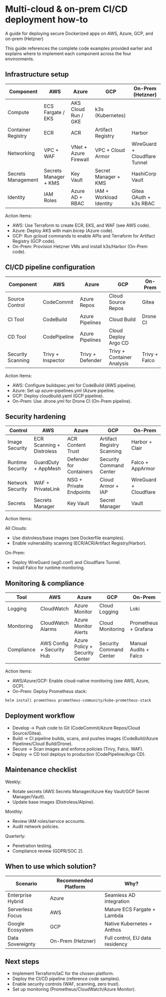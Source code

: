 # Multi-cloud & on-prem CI/CD deployment how-to

A guide for deploying secure Dockerized apps on AWS, Azure, GCP, and on-prem (Hetzner)

This guide references the complete code examples provided earlier and explains where to implement each component 
across the four environments.

## Infrastructure setup

| Component	          | AWS	                   | Azure	                 | GCP	                     | On-Prem (Hetzner)             |
|---------------------|------------------------|------------------------|--------------------------|-------------------------------|
| Compute	            | ECS Fargate / EKS	     | AKS	Cloud Run / GKE	   | k3s (Kubernetes)         |
| Container Registry	 | ECR	                   | ACR	                   | Artifact Registry	       | Harbor                        |
| Networking	         | VPC + WAF	             | VNet + Azure Firewall	 | VPC + Cloud Armor	       | WireGuard + Cloudflare Tunnel |
| Secrets Management	 | Secrets Manager + KMS	 | Key Vault	             | Secret Manager + KMS	    | HashiCorp Vault               |
| Identity	           | IAM Roles	             | Azure AD + RBAC	       | IAM + Workload Identity	 | Gitea OAuth + k3s RBAC        |

Action Items:

* AWS: Use Terraform to create ECR, EKS, and WAF (see AWS code).
* Azure: Deploy AKS with main.bicep (Azure code).
* GCP: Run gcloud commands to enable APIs and Terraform for Artifact Registry (GCP code).
* On-Prem: Provision Hetzner VMs and install k3s/Harbor (On-Prem code).

## CI/CD pipeline configuration

| Component	         | AWS	               | Azure	            | GCP	                        | On-Prem       |
|--------------------|--------------------|-------------------|-----------------------------|---------------|
| Source Control	    | CodeCommit	        | Azure Repos	      | Cloud Source Repos	         | Gitea         |
| CI Tool	           | CodeBuild	         | Azure Pipelines	  | Cloud Build	                | Drone CI      |
| CD Tool	           | CodePipeline	      | Azure Pipelines	  | Cloud Deploy	Argo CD        |
| Security Scanning	 | Trivy + Inspector	 | Trivy + Defender	 | Trivy + Container Analysis	 | Trivy + Falco |

Action Items:

* AWS: Configure buildspec.yml for CodeBuild (AWS pipeline).
* Azure: Set up azure-pipelines.yml (Azure pipeline.
* GCP: Deploy cloudbuild.yaml (GCP pipeline).
* On-Prem: Use .drone.yml for Drone CI (On-Prem pipeline).

## Security hardening

| Control	          | AWS	                       | Azure	                   | GCP	                        | On-Prem                |
|-------------------|----------------------------|--------------------------|-----------------------------|------------------------|
| Image Security	   | ECR Scanning + Distroless	 | ACR Content Trust	       | Artifact Registry Scanning	 | Harbor + Clair         |
| Runtime Security	 | GuardDuty + AppMesh	       | Defender for Containers	 | Security Command Center	    | Falco + AppArmor       |
| Network Security	 | WAF + PrivateLink	         | NSG + Private Endpoints	 | Cloud Armor + IAP	          | WireGuard + Cloudflare |
| Secrets	          | Secrets Manager	           | Key Vault	               | Secret Manager	             | Vault                  |

Action Items:

All Clouds:

* Use distroless/base images (see Dockerfile examples).
* Enable vulnerability scanning (ECR/ACR/Artifact Registry/Harbor).

On-Prem:

* Deploy WireGuard (wg0.conf) and Cloudflare Tunnel.
* Install Falco for runtime monitoring.

## Monitoring & compliance

| Tool	       | AWS	                       | Azure	                          | GCP	                     | On-Prem               |
|-------------|----------------------------|---------------------------------|--------------------------|-----------------------|
| Logging	    | CloudWatch	                | Azure Monitor	                  | Cloud Logging	           | Loki                  |
| Monitoring	 | CloudWatch Alarms	         | Azure Monitor Alerts	           | Cloud Monitoring	        | Prometheus + Grafana  |
| Compliance	 | AWS Config + Security Hub	 | Azure Policy + Security Center	 | Security Command Center	 | Manual Audits + Falco |

Action Items:

* AWS/Azure/GCP: Enable cloud-native monitoring (see AWS, Azure, GCP).
* On-Prem: Deploy Prometheus stack:

```bash
helm install prometheus prometheus-community/kube-prometheus-stack
```

## Deployment workflow

* Develop → Push code to Git (CodeCommit/Azure Repos/Cloud Source/Gitea).
* Build → CI pipeline builds, scans, and pushes images (CodeBuild/Azure Pipelines/Cloud Build/Drone).
* Secure → Scan images and enforce policies (Trivy, Falco, WAF).
* Deploy → CD tool deploys to production (CodePipeline/Argo CD).

## Maintenance checklist

Weekly:

* Rotate secrets (AWS Secrets Manager/Azure Key Vault/GCP Secret Manager/Vault).
* Update base images (Distroless/Alpine).

Monthly:

* Review IAM roles/service accounts.
* Audit network policies.

Quarterly:

* Penetration testing.
* Compliance review (GDPR/SOC 2).

## When to use which solution?

| Scenario	          | Recommended Platform	 | Why?                            |
|--------------------|-----------------------|---------------------------------|
| Enterprise Hybrid	 | Azure	                | Seamless AD integration         |
| Serverless Focus	  | AWS	                  | Mature ECS Fargate + Lambda     |
| Google Ecosystem	  | GCP	                  | Native Kubernetes + Anthos      |
| Data Sovereignty	  | On-Prem (Hetzner)	    | Full control, EU data residency |

## Next steps

* Implement Terraform/IaC for the chosen platform.
* Deploy the CI/CD pipeline (reference code samples).
* Enable security controls (WAF, scanning, zero trust).
* Set up monitoring (Prometheus/CloudWatch/Azure Monitor).
